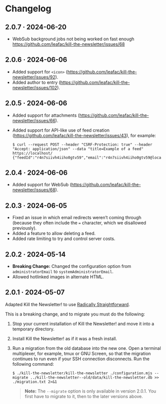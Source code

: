 # Changelog

## 2.0.7 · 2024-06-20

- WebSub background jobs not being worked on fast enough https://github.com/leafac/kill-the-newsletter/issues/68

## 2.0.6 · 2024-06-06

- Added support for `<icon>` (https://github.com/leafac/kill-the-newsletter/issues/92).
- Added author to entry (https://github.com/leafac/kill-the-newsletter/issues/102).

## 2.0.5 · 2024-06-06

- Added support for attachments (https://github.com/leafac/kill-the-newsletter/issues/66).

- Added support for API-like use of feed creation (https://github.com/leafac/kill-the-newsletter/issues/43), for example:

  ```console
  $ curl --request POST --header "CSRF-Protection: true" --header "Accept: application/json" --data "title=Example of a feed" https://localhost/
  {"feedId":"r4n7siivh4iiho0gtv59","email":"r4n7siivh4iiho0gtv59@localhost","feed":"https://localhost/feeds/r4n7siivh4iiho0gtv59.xml"}
  ```

## 2.0.4 · 2024-06-06

- Added support for WebSub (https://github.com/leafac/kill-the-newsletter/issues/68).

## 2.0.3 · 2024-06-05

- Fixed an issue in which email redirects weren’t coming through (because they often include the `=` character, which we disallowed previously).
- Added a feature to allow deleting a feed.
- Added rate limiting to try and control server costs.

## 2.0.2 · 2024-05-14

- **Breaking Change:** Changed the configuration option from `administratorEmail` to `systemAdministratorEmail`.
- Allowed hotlinked images in alternate HTML.

## 2.0.1 · 2024-05-07

Adapted Kill the Newsletter! to use [Radically Straightforward](https://github.com/radically-straightforward/radically-straightforward).

This is a breaking change, and to migrate you must do the following:

1. Stop your current installation of Kill the Newsletter! and move it into a temporary directory.

2. Install Kill the Newsletter! as if it was a fresh install.

3. Run a migration from the old database into the new one. Open a terminal multiplexer, for example, tmux or GNU Screen, so that the migration continues to run even if your SSH connection disconnects. Run the following command:

   ```console
   $ ./kill-the-newsletter/kill-the-newsletter ./configuration.mjs --migrate ../kill-the-newsletter--old/data/kill-the-newsletter.db >> ./migration.txt 2>&1
   ```

   > **Note:** The `--migrate` option is only available in version 2.0.1. You first have to migrate to it, then to the later versions above.
